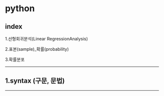 # **python**
## index
  1.선형회귀분석(Linear RegressionAnalysis)
  
  2.표본(sample)_확률(probability)
  
  3.확률분포

---
## 1.syntax (구문, 문법)

---

